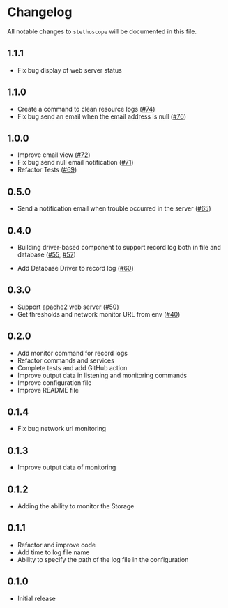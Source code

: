 # Changelog

All notable changes to `stethoscope` will be documented in this file.

## 1.1.1
- Fix bug display of web server status

## 1.1.0
- Create a command to clean resource logs ([#74](https://github.com/MohsenAbrishami/stethoscope/pull/74))
- Fix bug send an email when the email address is null ([#76](https://github.com/MohsenAbrishami/stethoscope/pull/76))

## 1.0.0
- Improve email view ([#72](https://github.com/MohsenAbrishami/stethoscope/pull/72))
- Fix bug send null email notification ([#71](https://github.com/MohsenAbrishami/stethoscope/pull/71))
- Refactor Tests ([#69](https://github.com/MohsenAbrishami/stethoscope/pull/69))

## 0.5.0
- Send a notification email when trouble occurred in the server ([#65](https://github.com/MohsenAbrishami/stethoscope/pull/65))

## 0.4.0

- Building driver-based component to support record log both in file and database 
([#55](https://github.com/MohsenAbrishami/stethoscope/pull/55), [#57](https://github.com/MohsenAbrishami/stethoscope/pull/57))

- Add Database Driver to record log ([#60](https://github.com/MohsenAbrishami/stethoscope/pull/60))

## 0.3.0

- Support apache2 web server ([#50](https://github.com/MohsenAbrishami/stethoscope/pull/50))
- Get thresholds and network monitor URL from env ([#40](https://github.com/MohsenAbrishami/stethoscope/pull/40))

## 0.2.0

- Add monitor command for record logs
- Refactor commands and services
- Complete tests and add GitHub action
- Improve output data in listening and monitoring commands
- Improve configuration file
- Improve README file

## 0.1.4

- Fix bug network url monitoring

## 0.1.3

- Improve output data of monitoring

## 0.1.2

- Adding the ability to monitor the Storage

## 0.1.1

- Refactor and improve code
- Add time to log file name
- Ability to specify the path of the log file in the configuration

## 0.1.0

- Initial release